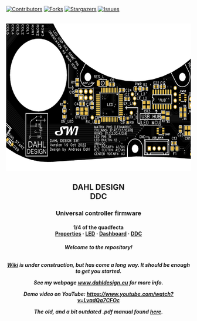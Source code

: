 [![Contributors][contributors-shield]][contributors-url]
[![Forks][forks-shield]][forks-url]
[![Stargazers][stars-shield]][stars-url]
[![Issues][issues-shield]][issues-url]


<!-- PROJECT LOGO -->
<br />
<div align="center">
    <img src="images/sw1.PNG" alt="sw1" height=400 >
  </a>

  <h2 align="center">DAHL DESIGN <br /> DDC</h2>


  <h3 <p align="center"> Universal controller firmware</h3>
  
<h4 <p align="center"> 1/4 of the quadfecta 
    <br />
    <a href="https://github.com/andreasdahl1987/DahlDesignProperties">Properties</a>
    ·
    <a href="https://github.com/andreasdahl1987/DahlDesignLED">LED</a>
    ·
    <a href="https://github.com/andreasdahl1987/DahlDesignDash">Dashboard</a>
    ·
    <a href="https://github.com/andreasdahl1987/DahlDesignDDC">DDC</a>
  </p>
</div>

  <h5 align="center">Welcome to the repository!  <br /> <br /> 

[Wiki](https://github.com/andreasdahl1987/DahlDesignDDC/wiki) is under construction, but has come a long way. It should be enough to get you started. 

See my webpage www.dahldesign.eu for more info.

Demo video on YouTube: https://www.youtube.com/watch?v=LvadQq7CFOc

The old, and a bit outdated .pdf manual found [here](https://drive.google.com/drive/folders/1nRIrunK4o9ceeFzw6Bxu9pcchanQ1Gem).


<!-- MARKDOWN LINKS & IMAGES -->
<!-- https://www.markdownguide.org/basic-syntax/#reference-style-links -->
[contributors-shield]: https://img.shields.io/github/contributors/andreasdahl1987/DahlDesignDDC.svg?style=for-the-badge
[contributors-url]: https://github.com/andreasdahl1987/DahlDesignDDC/graphs/contributors
[forks-shield]: https://img.shields.io/github/forks/andreasdahl1987/DahlDesignDDC.svg?style=for-the-badge
[forks-url]: https://github.com/andreasdahl1987/DahlDesignDDC/network/members
[stars-shield]: https://img.shields.io/github/stars/andreasdahl1987/DahlDesignDDC.svg?style=for-the-badge
[stars-url]: https://github.com/andreasdahl1987/DahlDesignDDC/stargazers
[issues-shield]: https://img.shields.io/github/issues/andreasdahl1987/DahlDesignDDC.svg?style=for-the-badge
[issues-url]: https://github.com/andreasdahl1987/DahlDesignDDC/issues

